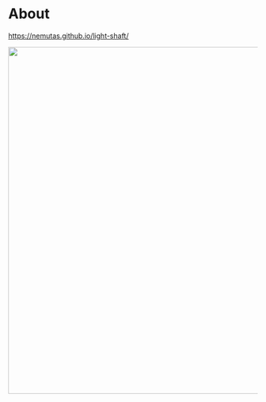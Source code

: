 # About

https://nemutas.github.io/light-shaft/

<img src='https://github.com/nemutas/light-shaft/assets/46724121/0f1c4cb3-3bf6-4e4d-9547-c66412fc0cb7' alt='' width='700' />
